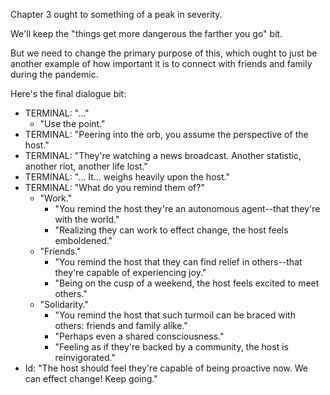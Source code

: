 Chapter 3 ought to something of a peak in severity.

We'll keep the "things get more dangerous the farther you go" bit.

But we need to change the primary purpose of this, which ought to just be another example of how important it is to connect with friends and family during the pandemic.

Here's the final dialogue bit:
- TERMINAL: "..."
    + "Use the point."
- TERMINAL: "Peering into the orb, you assume the perspective of the host."
- TERMINAL: "They're watching a news broadcast. Another statistic, another riot, another life lost."
- TERMINAL: "... It... weighs heavily upon the host."
- TERMINAL: "What do you remind them of?"
    + "Work."
        * "You remind the host they're an autonomous agent--that they're with the world."
        * "Realizing they can work to effect change, the host feels emboldened."
    + "Friends."
        * "You remind the host that they can find relief in others--that they're capable of experiencing joy."
        * "Being on the cusp of a weekend, the host feels excited to meet others."
    + "Solidarity."
        * "You remind the host that such turmoil can be braced with others: friends and family alike."
        * "Perhaps even a shared consciousness."
        * "Feeling as if they're backed by a community, the host is reinvigorated."
- Id: "The host should feel they're capable of being proactive now. We can effect change! Keep going."